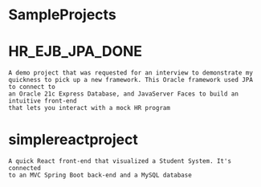 # SampleProjects

# HR_EJB_JPA_DONE 
	A demo project that was requested for an interview to demonstrate my 
	quickness to pick up a new framework. This Oracle framework used JPA to connect to 
	an Oracle 21c Express Database, and JavaServer Faces to build an intuitive front-end
	that lets you interact with a mock HR program

# simplereactproject
	A quick React front-end that visualized a Student System. It's connected
	to an MVC Spring Boot back-end and a MySQL database
